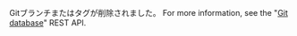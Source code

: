 Gitブランチまたはタグが削除されました。 For more information, see the "[Git database](/rest/reference/git#delete-a-reference)" REST API.
